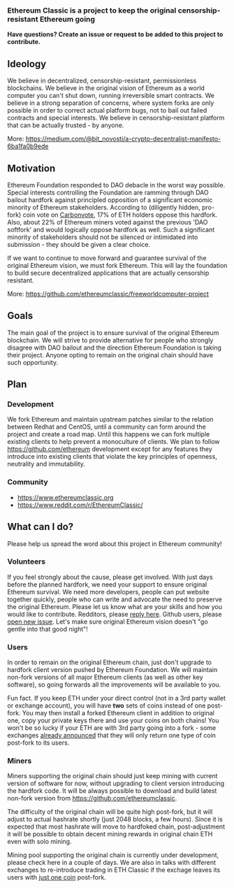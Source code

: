 ### Ethereum Classic is a project to keep the original censorship-resistant Ethereum going
**Have questions? Create an issue or request to be added to this project to contribute.**

## Ideology
We believe in decentralized, censorship-resistant, permissionless blockchains. We believe in the original vision of Ethereum as a world computer you can't shut down, running irreversible smart contracts. We believe in a strong separation of concerns, where system forks are only possible in order to correct actual platform bugs, not to bail out failed contracts and special interests. We believe in censorship-resistant platform that can be actually trusted - by anyone. 
 
More: https://medium.com/@bit_novosti/a-crypto-decentralist-manifesto-6ba1fa0b9ede

## Motivation
Ethereum Foundation responded to DAO debacle in the worst way possible. Special interests controlling the Foundation are ramming through DAO bailout hardfork against principled opposition of a significant economic minority of Ethereum stakeholders. According to (diligently hidden, pro-fork) coin vote on [Carbonvote](http://carbonvote.com/), 17% of ETH holders oppose this hardfork. Also, about 22% of Ethereum miners voted against the previous 'DAO softfork' and would logically oppose hardfork as well. Such a significant minority of stakeholders should not be silenced or intimidated into submission - they should be given a clear choice. 

If we want to continue to move forward and guarantee survival of the original Ethereum vision, we must fork Ethereum. This will lay the foundation to build secure decentralized applications that are actually censorship resistant.

More: https://github.com/ethereumclassic/freeworldcomputer-project

## Goals

The main goal of the project is to ensure survival of the original Ethereum blockchain. We will strive to provide alternative for people who strongly disagree with DAO bailout and the direction Ethereum Foundation is taking their project. Anyone opting to remain on the original chain should have such opportunity.

## Plan

### Development
We fork Ethereum and maintain upstream patches similar to the relation between Redhat and CentOS, until a community can form around the project and create a road map. Until this happens we can fork multiple existing clients to help prevent a monoculture of clients. We plan to follow https://github.com/ethereum development except for any features they introduce into existing clients that violate the key principles of openness, neutrality and immutability.

### Community

* https://www.ethereumclassic.org
* https://www.reddit.com/r/EthereumClassic/

## What can I do?

Please help us spread the word about this project in Ethereum community! 

### Volunteers
If you feel strongly about the cause, please get involved. With just days before the planned hardfork, we need your support to ensure original Ethereum survival. We need more developers, people can put website together quickly, people who can write and advocate the need to preserve the original Ethereum. Please let us know what are your skills and how you would like to contribute. Redditors, please [reply here](https://www.reddit.com/r/EthereumClassic/comments/4sxupj/making_sure_original_ethereum_survives_please_get/). Github users, please [open new issue](https://github.com/ethereumclassic/README/issues/new). Let's make sure original Ethereum vision doesn't "go gentle into that good night"!

### Users

In order to remain on the original Ethereum chain, just don't upgrade to hardfork client version pushed by Ethereum Foundation. We will maintain non-fork versions of all major Ethereum clients (as well as other key software), so going forwards all the improvements will be available to you.

Fun fact. If you keep ETH under your direct control (not in a 3rd party wallet or exchange account), you will have **two** sets of coins instead of one post-fork. You may then install a forked Ethereum client in addition to original one, copy your private keys there and use your coins on both chains! You won't be so lucky if your ETH are with 3rd party going into a fork - some exchanges [already announced](https://np.reddit.com/r/ethereum/comments/4sy7w6/breaking_kraken_on_the_july_20th_ethereum/) that they will only return one type of coin post-fork to its users.

### Miners

Miners supporting the original chain should just keep mining with current version of software for now, without upgrading to client version introducing the hardfork code. It will be always possible to download and build latest non-fork version from https://github.com/ethereumclassic. 

The difficulty of the original chain will be quite high post-fork, but it will adjust to actual hashrate shortly (just 2048 blocks, a few hours). Since it is expected that most hashrate will move to hardfoked chain, post-adjustment it will be possible to obtain decent mining rewards in original chain ETH even with solo mining.

Mining pool supporting the original chain is currently under development, please check here in a couple of days. We are also in talks with different exchanges to re-introduce trading in ETH Classic if the exchage leaves its users with [just one coin](https://np.reddit.com/r/ethereum/comments/4sy7w6/breaking_kraken_on_the_july_20th_ethereum/) post-fork.
